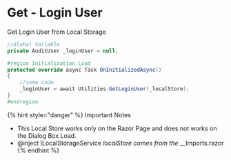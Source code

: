 # Get - Login User

Get Login User from Local Storage

```csharp
//Global Variable
private AuditUser _loginUser = null;

#region Initialization Load
protected override async Task OnInitializedAsync()
{
	//some code.
	_loginUser = await Utilities.GetLoginUser(_localStore);	
}
#endregion

```

{% hint style="danger" %}
Important Notes

* This Local Store works only on the Razor Page and does not works on the Dialog Box Load.
* @inject ILocalStorageService _localStore comes from the_ \_\_Imports.razor
{% endhint %}
